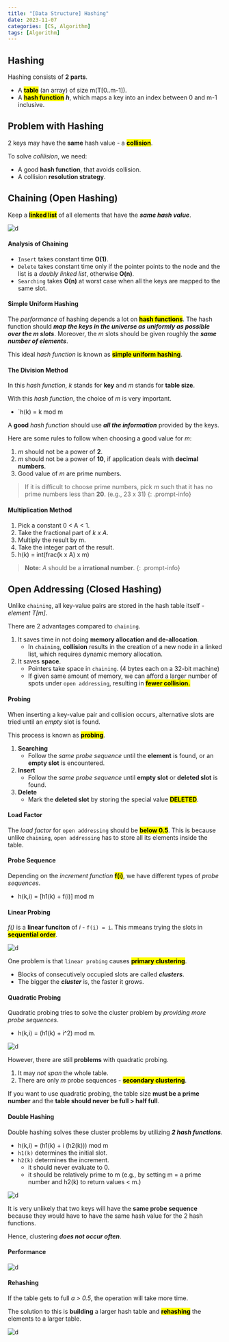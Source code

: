 ```yaml
---
title: "[Data Structure] Hashing"
date: 2023-11-07
categories: [CS, Algorithm]
tags: [Algorithm]
---
```


## Hashing

Hashing consists of **2 parts**.

- A <span style="font-weight: bold; background-color: yellow; color: black;">table</span> (an array) of size m(T[0..m-1]).
- A <span style="font-weight: bold; background-color: yellow; color: black;">hash function</span> ***h***, which maps a key into an index between 0 and m-1 inclusive.

## Problem with Hashing

2 keys may have the **same** hash value - a <span style="font-weight: bold; background-color: yellow; color: black;">collision</span>.

To solve *colilision*, we need:
- A good **hash function**, that avoids collision.
- A collision **resolution strategy**.

## Chaining (Open Hashing)

Keep a <span style="font-weight: bold; background-color: yellow; color: black;">linked list</span> of all elements that have the ***same hash value***.

![d](/assets/img/algorithm/chaining.png)

#### Analysis of Chaining

- `Insert` takes constant time **O(1)**.
- `Delete` takes constant time only if the pointer points to the node and the list is a *doubly linked list*, otherwise **O(n)**.
- `Searching` takes **O(n)** at worst case when all the keys are mapped to the same slot.

#### Simple Uniform Hashing

The *performance* of hashing depends a lot on <span style="font-weight: bold; background-color: yellow; color: black;">hash functions</span>. The hash function should ***map the keys in the universe as uniformly as possible over the m slots***. Moreover, the *m* slots should be given roughly the ***same number of elements***.

This ideal *hash function* is known as <span style="font-weight: bold; background-color: yellow; color: black;">simple uniform hashing</span>.

#### The Division Method

In this *hash function*, *k* stands for **key** and *m* stands for **table size**. 

With this *hash function*, the choice of *m* is very important.

- `h(k) = k mod m

A **good** *hash function* should use ***all the information*** provided by the keys.

Here are some rules to follow when choosing a good value for *m*:

1. *m* should not be a power of **2**.
2. *m* should not be a power of **10**, if application deals with **decimal numbers**.
3. Good value of *m* are prime numbers.

> If it is difficult to choose prime numbers, pick *m* such that it has no prime numbers less than **20**. (e.g., 23 x 31)
{: .prompt-info}

#### Multiplication Method

1. Pick a constant 0 < A < 1.
2. Take the fractional part of *k x A*.
3. Multiply the result by m.
4. Take the integer part of the result.
5. h(k) = int(frac(k x A) x m)

> **Note:** *A* should be a **irrational number**.
{: .prompt-info}

## Open Addressing (Closed Hashing)

Unlike `chaining`, all key-value pairs are stored in the hash table itself - *element T[m]*.

There are 2 advantages compared to `chaining`.

1. It saves time in not doing **memory allocation and de-allocation**.
   - In `chaining`, **collision** results in the creation of a new node in a linked list, which requires dynamic memory allocation.
2. It saves **space**.
   - Pointers take space in `chaining`. (4 bytes each on a 32-bit machine)
   - If given same amount of memory, we can afford a larger number of spots under `open addressing`, resulting in <span style="font-weight: bold; background-color: yellow; color: black;">fewer collision.</span>

#### Probing

When inserting a key-value pair and collision occurs, alternative slots are tried until an *empty* slot is found. 

This process is known as <span style="font-weight: bold; background-color: yellow; color: black;">probing</span>.

1. **Searching**
   - Follow the *same probe sequence* until the **element** is found, or an **empty slot** is encountered.
2. **Insert**
   - Follow the *same probe sequence* until **empty slot** or **deleted slot** is found.
3. **Delete**
   - Mark the **deleted slot** by storing the special value <span style="font-weight: bold; background-color: yellow; color: black;">DELETED</span>.
  
#### Load Factor

The *load factor* for `open addressing` should be <span style="font-weight: bold; background-color: yellow; color: black;">below 0.5</span>. This is because unlike `chaining`, `open addressing` has to store all its elements inside the table.

#### Probe Sequence

Depending on the *increment function* <span style="font-weight: bold; background-color: yellow; color: black;">f(i)</span>, we have different types of *probe sequences*.

- h(k,i) = [h1(k) + f(i)] mod m

#### Linear Probing

*f()* is a **linear funciton** of *i* - `f(i) = i`. This mmeans trying the slots in <span style="font-weight: bold; background-color: yellow; color: black;">sequential order</span>.

![d](/assets/img/algorithm/linearprobing.png)

One problem is that `linear probing` causes <span style="font-weight: bold; background-color: yellow; color: black;">primary clustering</span>.

- Blocks of consecutively occupied slots are called ***clusters***.
- The bigger the ***cluster*** is, the faster it grows.

#### Quadratic Probing

Quadratic probing tries to solve the cluster problem by *providing more probe sequences*.

- h(k,i) = (h1(k) + i^2) mod m.

![d](/assets/img/algorithm/quadraticprobing.png)

However, there are still **problems** with quadratic probing.

1. It may *not span* the whole table.
2. There are only *m* probe sequences - <span style="font-weight: bold; background-color: yellow; color: black;">secondary clustering</span>.

If you want to use quadratic probing, the table size **must be a prime number** and the **table should never be full > half full**.

#### Double Hashing

Double hashing solves these cluster problems by utilizing ***2 hash functions***.

- h(k,i) = (h1(k) + i (h2(k))) mod m
- `h1(k)` determines the initial slot.
- `h2(k)` determines the increment.
    - it should never evaluate to 0.
    - it should be relatively prime to m (e.g., by setting m = a prime number and h2(k) to return values < m.)
 
![d](/assets/img/algorithm/doublehashing.png)

It is very unlikely that two keys will have the **same probe sequence** because they would have to have the same hash value for the 2 hash functions.

Hence, clustering ***does not occur often***.

#### Performance

![d](/assets/img/algorithm/performance.png)

#### Rehashing

If the table gets to full *a > 0.5*, the operation will take more time.

The solution to this is **building** a larger hash table and <span style="font-weight: bold; background-color: yellow; color: black;">rehashing</span> the elements to a larger table.

![d](/assets/img/algorithm/rehashing.png)






